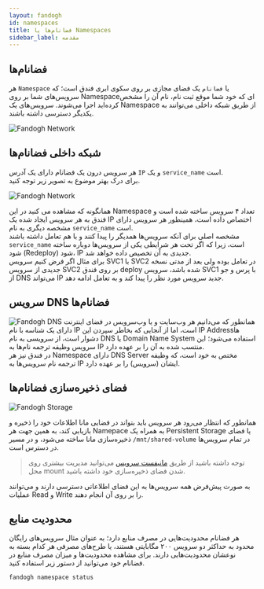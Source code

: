 ```yaml
---
layout: fandogh
id: namespaces
title: فضانام‌ها یا Namespaces
sidebar_label: مقدمه
---
```



## فضانام‌ها

هر `Namespace` یا `فضانام` یک فضای مجازی بر روی سکوی ابری فندق است؛ که سرویس‌های شما بر روی Namespaceای که خود شما موقع ثبت نام، نام آن را مشخص کرده‌اید اجرا می‌شوند. سرویس‌های یک Namespace از طریق شبکه داخلی می‌توانند به یکدیگر دسترسی داشته باشند.

![Fandogh Network](/img/docs/fandogh-namespaces.png "Fandogh Namespaces")

## شبکه داخلی فضانام‌ها
 هر سرویس درون یک فضانام دارای یک آدرس `IP` و یک `service_name` است.\
برای درک بهتر موضوع به تصویر زیر توجه کنید.

![Fandogh Network](/img/docs/service_relation.png "Fandogh Network")

همانگونه که مشاهده می کنید در این Namespace تعداد ۴ سرویس ساخته شده است و فندق به هر سرویس ایجاد شده یک IP اختصاص داده است، همینطور هر سرویس دارای مشخصه دیگری به نام `service_name` است.\
مشخصه اصلی برای آنکه سرویس‌ها همدیگر را پیدا کنند و با هم تعامل داشته باشند `service_name` است، زیرا که اگر تحت هر شرایطی یکی از سرویس‌ها دوباره ساخته شود (Redeploy) شود، IP جدیدی به آن تخصیص داده خواهد شد.\
برای مثال اگر فرض کنیم سرویس SVC1 با SVC2 در تعامل بوده ولی بعد از مدتی نسخه جدیدی از سرویس SVC2 بر روی فندق deploy شده باشد، سرویس SVC1 با پرس و جو از DNS می‌تواند IP جدید سرویس مورد نظر را پیدا کند و به تعامل ادامه دهد.
## سرویس DNS فضانام‌ها
![Fandogh DNS](/img/docs/dns_namespace.png "Fandogh DNS")
همانطور که می‌دانیم هر وب‌سایت و یا وب‌‌سرویس در فضای اینترنت دارای یک شناسه با نام IP است، اما از آنجایی که بخاطر سپردن این IP Addressها دشوار است، از سرویسی به نام DNS یا Domain Name System استفاده می‌شود؛ این سرویس وظیفه ترجمه نام‌ها به IP منتسب شده به آن را بر عهده دارد.\
در فندق نیز هر Namespace دارای DNS Server مختص به خود است، که وظیفه ترجمه نام سرویس‌ها به IP ایشان (سرویس) را بر عهده دارد.

## فضای ذخیره‌سازی فضانام‌ها

![Fandogh Storage](/img/docs/shared_storage.png "Fandogh Storage")

همانطور که انتظار می‌رود هر سرویس باید بتواند در فضایی مانا اطلاعات خود را ذخیره و بازیابی کند، به همین جهت هر Namepace به همراه یک Persistent Storage یا فضای ذخیره‌سازی مانا  ساخته می‌شود، و  در مسیر `/mnt/shared-volume` در تمام سرویس‌ها در دسترس است.

> توجه داشته باشید از طریق [مانیفست سرویس](https://docs.fandogh.cloud/docs/service-manifest.html#%D9%81%DB%8C%D9%84%D8%AF-spec-%D8%AF%D8%B1-externalservice-%D9%87%D8%A7) می‌توانید مدیریت بیشتری روی محل
> mount شدن فضای ذخیره‌سازی خود داشته باشید.

به صورت پیش‌فرض همه سرویس‌ها به این فضای اطلاعاتی دسترسی دارند و می‌توانند عملیات Read و Write را بر روی آن انجام دهند.

## محدودیت منابع
هر فضانام محدودیت‌هایی در مصرف منابع دارد؛ به عنوان مثال سرویس‌های رایگان محدود به حداکثر دو سرویس ۲۰۰ مگابایتی هستند، یا طرح‌های مصرفی هر کدام بسته به نوعشان محدودیت‌هایی دارند.
برای مشاهده محدودیت‌ها و میزان مصرف منابع در فضانام خود می‌توانید از دستور زیر استفاده کنید.
```
fandogh namespace status
```
